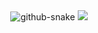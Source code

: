 
<div align="center" >
<picture>
  <source media="(prefers-color-scheme: dark)" srcset="https://cdn.jsdelivr.net/gh/adnanxyousuf/adnanxyousuf/assets/messagif.gif" />
    <img alt="github-snake" src="https://cdn.jsdelivr.net/gh/adnanxyousuf/adnanxyousuf/assets/messagif.gif" />
</picture>
<!-- profile-3d-contrib 3D-->
<img src="https://cdn.jsdelivr.net/gh/AdnanxYousuf/AdnanxYousuf/profile-3d-contrib/profile-night-rainbow.svg" />
  
</div>


